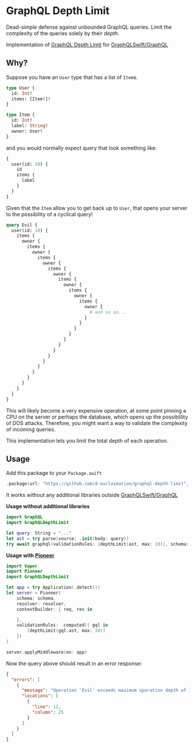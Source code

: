 # GraphQL Depth Limit

Dead-simple defense against unbounded GraphQL queries. Limit the complexity of the queries solely by their _depth_.

Implementation of [GraphQL Depth Limit](https://github.com/ashfurrow/graphql-depth-limit) for [GraphQLSwift/GraphQL](https://github.com/GraphQLSwift/GraphQL)

## Why?

Suppose you have an `User` type that has a list of `Item`s.

```graphql
type User {
  id: Int!
  items: [Item!]!
}

type Item {
  id: Int!
  label: String!
  owner: User!
}
```

and you would normally expect query that look something like:

```graphql
{
  user(id: 10) {
    id
    items {
      label
    }
  }
}
```

Given that the `Item` allow you to get back up to `User`, that opens your server to the possibility of a cyclical query!

```graphql
query Evil {
  user(id: 10) {
    items {
      owner {
        items {
          owner {
            items {
              owner {
                items {
                  owner {
                    items {
                      owner {
                        items {
                          owner {
                            items {
                              owner {
                                # and so on...
                              }
                            }
                          }
                        }
                      }
                    }
                  }
                }
              }
            }
          }
        }
      }
    }
  }
}
```

This will likely become a very expensive operation, at some point pinning a CPU on the server or perhaps the database, which opens up the possiblility of DOS attacks. Therefore, you might want a way to validate the complexity of incoming queries.

This implementation lets you limit the total depth of each operation.

## Usage

Add this package to your `Package.swift`

```swift
.package(url: "https://github.com/d-exclaimation/graphql-depth-limit", from: "0.1.0")
```

It works without any additional libraries outside [GraphQLSwift/GraphQL](https://github.com/GraphQLSwift/GraphQL)

**Usage without additional libraries**

```swift
import GraphQL
import GraphQLDepthLimit

let query: String = "..."
let ast = try parse(source: .init(body: query))
try await graphql(validationRules: [depthLimit(ast, max: 10)], schema: schema, request: query, eventLoopGroup: eventLoopGroup).get()
```

**Usage with [Pioneer](https://github.com/d-exclaimation/pioneer)**

```swift
import Vapor
import Pioneer
import GraphQLDepthLimit

let app = try Application(.detect())
let server = Pioneer(
    schema: schema,
    resolver: resolver,
    contextBuilder: { req, res in

    },
    validationRules: .computed({ gql in
        [depthLimit(gql.ast, max: 10)]
    })
)

server.applyMiddleware(on: app)
```

Now the query above should result in an error response:

```json
{
  "errors": [
    {
      "message": "Operation 'Evil' exceeds maximum operation depth of 10",
      "locations": [
        {
          "line": 12,
          "column": 25
        }
      ]
    }
  ]
}
```
